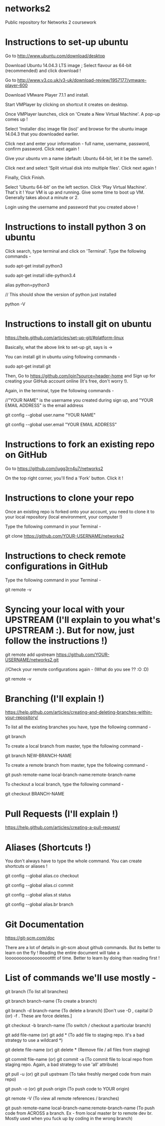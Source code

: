 # networks2
Public repository for Networks 2 coursework

# Instructions to set-up ubuntu
Go to http://www.ubuntu.com/download/desktop 

Download Ubuntu 14.04.3 LTS image ; Select flavour as 64-bit (recommended) and click download !

Go to http://www.v3.co.uk/v3-uk/download-review/1957177/vmware-player-600

Download VMware Player 7.1.1 and install.

Start VMPlayer by clicking on shortcut it creates on desktop.

Once VMPlayer launches, click on 'Create a New Virtual Machine'. A pop-up comes up !

Select 'Installer disc image file (iso)' and browse for the ubuntu image 14.04.3 that you downloaded earlier.

Click next and enter your information - full name, username, password, confirm password. Click next again !

Give your ubuntu vm a name (default: Ubuntu 64-bit, let it be the same!).

Click next and select 'Split virtual disk into multiple files'. Click next again !

Finally, Click Finish.

Select 'Ubuntu 64-bit' on the left section. Click 'Play Virtual Machine'. That's it ! Your VM is up and running. Give some time to boot up VM. Generally takes about a minute or 2.

Login using the username and password that you created above !

# Instructions to install python 3 on ubuntu 
Click search, type terminal and click on 'Terminal'. Type the following commands -

sudo apt-get install python3 

sudo apt-get install idle-python3.4

alias python=python3 

// This should show the version of python just installed

python -V 

# Instructions to install git on ubuntu 

https://help.github.com/articles/set-up-git/#platform-linux

Basically, what the above link to set-up git, says is ->

You can install git in ubuntu using following commands -

sudo apt-get install git

Then, Go to https://github.com/join?source=header-home
and Sign up for creating your GitHub account online (It's free, don't worry !).

Again, in the terminal, type the following commands -

//"YOUR NAME" is the username you created during sign up, and "YOUR EMAIL ADDRESS" is the email address

git config --global user.name "YOUR NAME"

git config --global user.email "YOUR EMAIL ADDRESS"

# Instructions to fork an existing repo on GitHub

Go to https://github.com/jugg3rn4u7/networks2 

On the top right corner, you'll find a 'Fork' button. Click it !

# Instructions to clone your repo

Once an existing repo is forked onto your account, you need to clone it to your local repository (local environment, your computer !)

Type the following command in your Terminal -

git clone https://github.com/YOUR-USERNAME/networks2

# Instructions to check remote configurations in GitHub

Type the following command in your Terminal -

git remote -v

# Syncing your local with your UPSTREAM (I'll explain to you what's UPSTREAM :). But for now, just follow the instructions !)

git remote add upstream https://github.com/YOUR-USERNAME/networks2.git

//Check your remote configurations again - (What do you see ?? :O :D)

git remote -v

# Branching (I'll explain !)

https://help.github.com/articles/creating-and-deleting-branches-within-your-repository/

To list all the existing branches you have, type the following command -

git branch

To create a local branch from master, type the following command -

git branch NEW-BRANCH-NAME

To create a remote branch from master, type the following command -

git push remote-name local-branch-name:remote-branch-name

To checkout a local branch, type the following command -

git checkout BRANCH-NAME

# Pull Requests (I'll explain !)

https://help.github.com/articles/creating-a-pull-request/

# Aliases (Shortcuts !)

You don't always have to type the whole command. You can create shortcuts or aliases !

git config --global alias.co checkout

git config --global alias.ci commit

git config --global alias.st status

git config --global alias.br branch

# Git Documentation

https://git-scm.com/doc

There are a lot of details in git-scm about github commands. But its better to learn on the fly ! Reading the entire document will take a loooooooooooooooootttt of time. Better to learn by doing than reading first !  

# List of commands we'll use mostly -

git branch (To list all branches)

git branch branch-name (To create a branch)

git branch -d branch-name (To delete a branch) [Don't use -D , capital D (or) -f . These are force deletes.]

git checkout -b branch-name (To switch / checkout a particular branch)

git add file-name (or) git add * (To add file to staging repo. It's a bad strategy to use a wildcard *) 

git delete file-name (or) git delete * (Remove file / all files from staging)

git commit file-name (or) git commit -a (To commit file to local repo from staging repo. Again, a bad strategy to use 'all' attribute)

git pull -u (or) git pull upstream (To take freshly merged code from main repo)

git push -o (or) git push origin (To push code to YOUR origin)

git remote -V (To view all remote references / branches)

git push remote-name local-branch-name:remote-branch-name (To push code from ACROSS a branch. Ex - from local master br to remote dev br. Mostly used when you fuck up by coding in the wrong branch)













